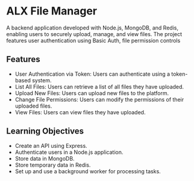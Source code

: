 # ALX File Manager

A backend application developed with Node.js, MongoDB, and Redis, enabling users to securely upload, manage, and view files. The project features user authentication using Basic Auth, file permission controls

## Features

- User Authentication via Token: Users can authenticate using a token-based system.
- List All Files: Users can retrieve a list of all files they have uploaded.
- Upload New Files: Users can upload new files to the platform.
- Change File Permissions: Users can modify the permissions of their uploaded files.
- View Files: Users can view files they have uploaded.


## Learning Objectives

- Create an API using Express.
- Authenticate users in a Node.js application.
- Store data in MongoDB.
- Store temporary data in Redis.
- Set up and use a background worker for processing tasks.

##
